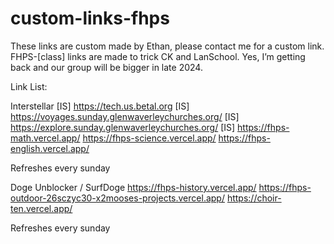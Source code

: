 # custom-links-fhps

These links are custom made by Ethan, please contact me for a custom link. FHPS-[class] links are made to trick CK and LanSchool. Yes, I’m getting back and our group will be bigger in late 2024.

Link List: 

Interstellar
[IS] https://tech.us.betal.org 
[IS] https://voyages.sunday.glenwaverleychurches.org/ 
[IS] https://explore.sunday.glenwaverleychurches.org/ 
[IS] https://fhps-math.vercel.app/ 
https://fhps-science.vercel.app/ 
https://fhps-english.vercel.app/ 

Refreshes every sunday


Doge Unblocker / SurfDoge
https://fhps-history.vercel.app/ 
https://fhps-outdoor-26sczyc30-x2mooses-projects.vercel.app/ 
https://choir-ten.vercel.app/ 

Refreshes every sunday
